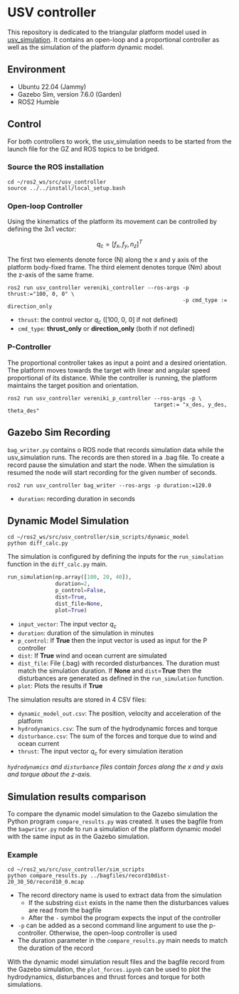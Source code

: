 # USV controller

This repository is dedicated to the triangular platform model used in 
[usv_simulation](https://github.com/g-poulos/usv_simulation). It contains 
an open-loop and a proportional controller as well as the simulation of 
the platform dynamic model. 

## Environment

+ Ubuntu 22.04 (Jammy)
+ Gazebo Sim, version 7.6.0 (Garden)
+ ROS2 Humble 

## Control

For both controllers to work, the usv_simulation needs to be started from the
launch file for the GZ and ROS topics to be bridged.

### Source the ROS installation

```
cd ~/ros2_ws/src/usv_controller
source ../../install/local_setup.bash
```

### Open-loop Controller 

Using the kinematics of the platform its movement can be controlled by defining the 
3x1 vector: 

$$q_c = [f_x, f_y, n_z]^T$$

The first two elements denote force (N) along the x and y axis of the platform
body-fixed frame. The third element denotes torque (Nm) about the z-axis of the
same frame.

```
ros2 run usv_controller vereniki_controller --ros-args -p thrust:="100, 0, 0" \
                                                       -p cmd_type := direction_only
```

+ `thrust`: the control vector $q_c$ ([100, 0, 0] if not defined)
+ `cmd_type`: **thrust_only** or **direction_only** (both if not defined)

### P-Controller

The proportional controller takes as input a point and a desired orientation. The 
platform moves towards the target with linear and angular speed proportional of its 
distance. While the controller is running, the platform maintains the target position
and orientation.

```
ros2 run usv_controller vereniki_p_controller --ros-args -p \
                                              target:= "x_des, y_des, theta_des"
```

## Gazebo Sim Recording

`bag_writer.py` contains o ROS node that records simulation data while the 
usv_simulation runs. The records are then stored in a .bag file. To create a record 
pause the simulation and start the node. When the simulation is resumed the node will 
start recording for the given number of seconds. 

```
ros2 run usv_controller bag_writer --ros-args -p duration:=120.0
```

+ `duration`: recording duration in seconds 

## Dynamic Model Simulation

```
cd ~/ros2_ws/src/usv_controller/sim_scripts/dynamic_model
python diff_calc.py
```
The simulation is configured by defining the inputs for the `run_simulation` function
in the `diff_calc.py` main.

```python
run_simulation(np.array([100, 20, 40]),
               duration=2,
               p_control=False,
               dist=True,
               dist_file=None,
               plot=True)
```

+ `input_vector`: The input vector $q_c$
+ `duration`: duration of the simulation in minutes
+ `p_control`: If **True** then the input vector is used as input for the P controller
+ `dist`: If **True** wind and ocean current are simulated
+ `dist_file`: File (.bag) with recorded disturbances. The duration must match the 
               simulation duration. If **None** and `dist`=**True** then the disturbances are
               generated as defined in the `run_simulation` function.
+ `plot`: Plots the results if **True**

The simulation results are stored in 4 CSV files: 

+ `dynamic_model_out.csv`: The position, velocity and acceleration of the platform
+ `hydrodynamics.csv`: The sum of the hydrodynamic forces and torque
+ `disturbance.csv`: The sum of the forces and torque due to wind and ocean current
+ `thrust`: The input vector $q_c$ for every simulation iteration

*`hydrodynamics` and `disturbance` files contain forces along the x and y axis and 
torque about the z-axis.*


## Simulation results comparison

To compare the dynamic model simulation to the Gazebo simulation the Python program
`compare_results.py` was created. It uses the bagfile from the `bagwriter.py` node 
to run a simulation of the platform dynamic model with the same input as in the Gazebo 
simulation.

### Example
```
cd ~/ros2_ws/src/usv_controller/sim_scripts
python compare_results.py ../bagfiles/record10dist-20_30_50/record10_0.mcap
```

+ The record directory name is used to extract data from the simulation
  + If the substring `dist` exists in the name then the disturbances values are read from
    the bagfile
  + After the `-` symbol the program expects the input of the controller 
+ `-p` can be added as a second command line argument to use the p-controller. Otherwise, 
  the open-loop controller is used
+ The duration parameter in the `compare_results.py` main needs to match the duration
  of the record


With the dynamic model simulation result files and the bagfile record from the Gazebo 
simulation, the `plot_forces.ipynb` can be used to plot the hydrodynamics, disturbances
and thrust forces and torque for both simulations.

